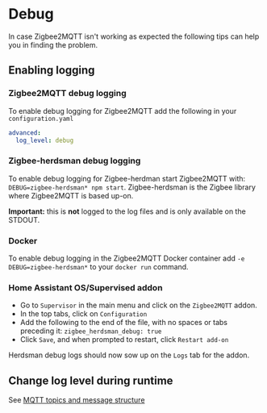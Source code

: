 ---
---
# Debug

In case Zigbee2MQTT isn't working as expected the following tips can help you in finding the problem.

## Enabling logging

### Zigbee2MQTT debug logging
To enable debug logging for Zigbee2MQTT add the following in your `configuration.yaml`

```yaml
advanced:
  log_level: debug
```

### Zigbee-herdsman debug logging
To enable debug logging for Zigbee-herdman start Zigbee2MQTT with: `DEBUG=zigbee-herdsman* npm start`. Zigbee-herdsman is the Zigbee library where Zigbee2MQTT is based up-on.

**Important:** this is **not** logged to the log files and is only available on the STDOUT.

### Docker
To enable debug logging in the Zigbee2MQTT Docker container add `-e DEBUG=zigbee-herdsman*` to your `docker run` command.

### Home Assistant OS/Supervised addon
- Go to `Supervisor` in the main menu and click on the `Zigbee2MQTT` addon.
- In the top tabs, click on `Configuration`
- Add the following to the end of the file, with no spaces or tabs preceding it:
  `zigbee_herdsman_debug: true`
- Click `Save`, and when prompted to restart, click `Restart add-on`

Herdsman debug logs should now sow up on the `Logs` tab for the addon.

## Change log level during runtime
See [MQTT topics and message structure](../information/mqtt_topics_and_message_structure.md)
